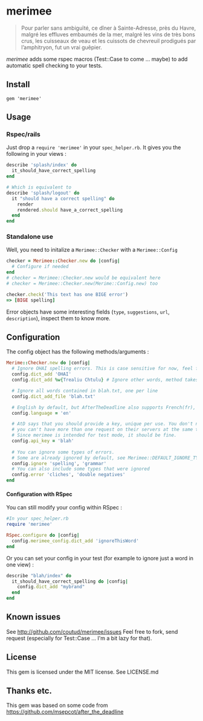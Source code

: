 # merimee

> Pour parler sans ambiguïté, ce dîner à Sainte-Adresse, près du Havre, malgré les effluves embaumés de la mer, malgré les vins de très bons crus, les cuisseaux de veau et les cuissots de chevreuil prodigués par l’amphitryon, fut un vrai guêpier.

_merimee_ adds some rspec macros (Test::Case to come ... maybe) to add automatic spell checking to your tests.

## Install

```
gem 'merimee'
```

## Usage

### Rspec/rails
Just drop a `require 'merimee'` in your `spec_helper.rb`.
It gives you the following in your views :

```ruby
describe 'splash/index' do
  it_should_have_correct_spelling
end

# Which is equivalent to
describe 'splash/logout' do
  it "should have a correct spelling" do
    render
    rendered.should have_a_correct_spelling
  end
end
```

### Standalone use

Well, you need to initalize a `Merimee::Checker` with a `Merimee::Config`

```ruby
checker = Merimee::Checker.new do |config|
  # Configure if needed
end
# checker = Merimee::Checker.new would be equivalent here
# checker = Merimee::Checker.new(Merime::Config.new) too

checker.check('This text has one BIGE error')
=> [BIGE spelling]
```

Error objects have some interesting fields (`type`, `suggestions`, `url`, `description`), inspect them to know more.

## Configuration

The config object has the following methods/arguments :

```ruby
Merime::Checker.new do |config|
  # Ignore OHAI spelling errors. This is case sensitive for now, feel free to tell me if you feel it shouldn't be the case.
  config.dict_add 'OHAI' 
  config.dict_add %w{Trealiu Chtulu} # Ignore other words, method takes any enumerable too !

  # Ignore all words contained in blah.txt, one per line
  config.dict_add_file 'blah.txt'

  # English by default, but AfterTheDeadline also supports French(fr), Spanish(es), German(de), Portuguese(pt)
  config.language = 'en' 

  # AtD says that you should provide a key, unique per use. You don't need to register/get it, but
  # you can't have more than one request on their servers at the same time with the same key.
  # Since merimee is intended for test mode, it should be fine.
  config.api_key = 'blah' 
  
  # You can ignore some types of errors.
  # Some are already ignored by default, see Merimee::DEFAULT_IGNORE_TYPES in lib/merimee/config.rb
  config.ignore 'spelling', 'grammar'
  # You can also include some types that were ignored
  config.error 'cliches', 'double negatives'
end
```

#### Configuration with RSpec
You can still modify your config within RSpec :

```ruby
#In your spec_helper.rb
require 'merimee'

RSpec.configure do |config|
  config.merimee_config.dict_add 'ignoreThisWord'
end
```

Or you can set your config in your test (for example to ignore just a word in one view) :

```ruby
describe "blah/index" do
  it_should_have_correct_spelling do |config|
    config.dict_add "mybrand"
  end
end
```

## Known issues

See http://github.com/coutud/merimee/issues
Feel free to fork, send request (especially for Test::Case ... I'm a bit lazy for that).

## License

This gem is licensed under the MIT license. See LICENSE.md

## Thanks etc.

This gem was based on some code from https://github.com/msepcot/after_the_deadline
